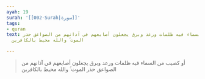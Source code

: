 ```yaml
---
ayah: 19
surah: '[[002-Surah|سورة]]'
tags:
- quran
text: أو كصيب من السماء فيه ظلمات ورعد وبرق يجعلون أصابعهم في آذانهم من الصواعق حذر
  الموت ۚ والله محيط بالكافرين

---
```

> أو كصيب من السماء فيه ظلمات ورعد وبرق يجعلون أصابعهم في آذانهم من الصواعق حذر الموت ۚ والله محيط بالكافرين
